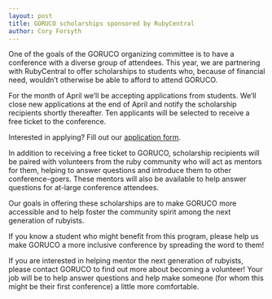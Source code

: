 ```yaml
---
layout: post
title: GORUCO scholarships sponsored by RubyCentral
author: Cory Forsyth
---
```

One of the goals of the GORUCO organizing committee is to have a
 conference with a diverse group of attendees. This year, we are
partnering with RubyCentral to offer scholarships to students who,
because of financial need, wouldn’t otherwise be able to afford to
attend GORUCO.

For the month of April we’ll be accepting applications from students.
 We’ll close new applications at the end of April and notify the
scholarship recipients shortly thereafter. Ten applicants will be
selected to receive a free ticket to the conference.

Interested in applying? Fill out our [application
form](https://docs.google.com/forms/d/1khRLOT2wPVZFjMWCuKBbqtObg9-6F8X0w8julNNmXYU/viewform).

In addition to receiving a free ticket to GORUCO, scholarship
 recipients will be paired with volunteers from the ruby community who
will act as mentors for them, helping to answer questions and introduce
them to other conference-goers. These mentors will also be available to
help answer questions for at-large conference attendees.

Our goals in offering these scholarships are to make GORUCO more
 accessible and to help foster the community spirit among the next
generation of rubyists.

If you know a student who might benefit from this program, please help
 us make GORUCO a more inclusive conference by spreading the word to
them!

If you are interested in helping mentor the next generation of
 rubyists, please contact GORUCO to find out more about becoming a
volunteer! Your job will be to help answer questions and help make
someone (for whom this might be their first conference) a little more
comfortable.

